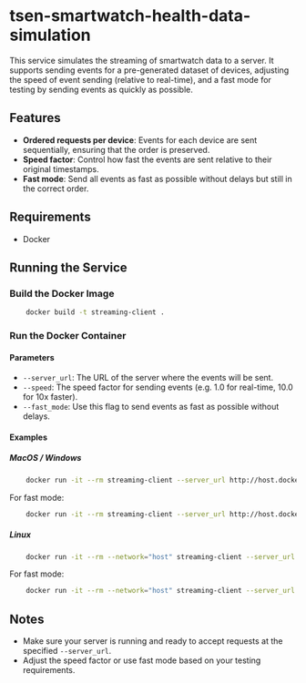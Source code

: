 # tsen-smartwatch-health-data-simulation

This service simulates the streaming of smartwatch data to a server. It supports sending events for a pre-generated dataset of devices, adjusting the speed of event sending (relative to real-time), and a fast mode for testing by sending events as quickly as possible.

## Features
- **Ordered requests per device**: Events for each device are sent sequentially, ensuring that the order is preserved.
- **Speed factor**: Control how fast the events are sent relative to their original timestamps.
- **Fast mode**: Send all events as fast as possible without delays but still in the correct order.

## Requirements
- Docker

## Running the Service

### Build the Docker Image

```bash
	docker build -t streaming-client .
```

### Run the Docker Container

#### Parameters

- `--server_url`: The URL of the server where the events will be sent.
- `--speed`: The speed factor for sending events (e.g. 1.0 for real-time, 10.0 for 10x faster).
- `--fast_mode`: Use this flag to send events as fast as possible without delays.

#### Examples

##### MacOS / Windows

```bash
	docker run -it --rm streaming-client --server_url http://host.docker.internal:62333/stream --speed 10.0
```

For fast mode:

```bash
	docker run -it --rm streaming-client --server_url http://host.docker.internal:62333/stream --fast_mode
```



##### Linux

```bash
	docker run -it --rm --network="host" streaming-client --server_url http://localhost:62333/stream --speed 10.0
```

For fast mode:

```bash
	docker run -it --rm --network="host" streaming-client --server_url http://localhost:62333/stream --fast_mode
```



## Notes
- Make sure your server is running and ready to accept requests at the specified `--server_url`.
- Adjust the speed factor or use fast mode based on your testing requirements.
